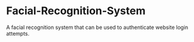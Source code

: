 # Facial-Recognition-System
A facial recognition system that can be used to authenticate website login attempts.
